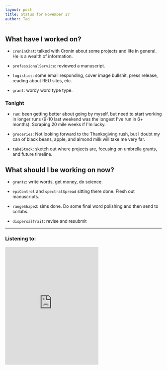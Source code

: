 ```yaml
---
layout: post 
title: Status for November 27 
author: Tad
---
```


## What have I worked on?

* `croninChat`: talked with Cronin about some projects and life in general. He is a wealth of information.

* `professionalService`: reviewed a manuscript.

* `logistics`: some email responding, cover image bullshit, press release, reading about REU sites, etc.

* `grant`: wordy word type type. 





### Tonight

* `run`: been getting better about going by myself, but need to start working in longer runs (9-10 last weekend was the longest I've run in 6+ months). Scraping 20 mile weeks if I'm lucky. 

* `groceries`: Not looking forward to the Thanksgiving rush, but I doubt my can of black beans, apple, and almond milk will take me very far. 

* `takeStock`: sketch out where projects are, focusing on umbrella grants, and future timeline.







## What should I be working on now?

* `grantz`: write words, get money, do science.

* `epiControl` and `spectralSpread` sitting there done. Flesh out manuscripts. 

* `rangeShape2`: sims done. Do some final word polishing and then send to collabs.

* `dispersalTrait`: revise and resubmit





--- 

### Listening to:

<iframe src="https://open.spotify.com/embed/track/3mCu7ZCy4Rifod1iUmcylp" width="300" height="380" frameborder="0" allowtransparency="true" allow="encrypted-media"></iframe>

<i class='fa fa-code' style='color:pink'></i>
